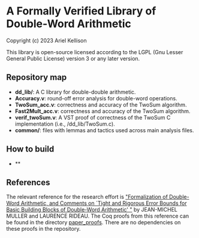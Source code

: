 # A Formally Verified Library of Double-Word Arithmetic
Copyright (c) 2023 Ariel Kellison

This library is open-source licensed according to the LGPL (Gnu Lesser General
Public License) version 3 or any later version.

## Repository map

- **dd_lib/**: A C library for double-double arithmetic.
- **Accuracy.v**: round-off error analysis for double-word operations.
- **TwoSum_acc.v**: correctness and accuracy of the TwoSum algorithm.
- **Fast2Mult_acc.v**: correctness and accuracy of the TwoSum algorithm.
- **verif_twoSum.v**: A VST proof of correctness of the TwoSum C implementation (i.e., /dd_lib/TwoSum.c). 
- **common/**: files with lemmas and tactics used across main analysis files.

## How to build 
- ** 

## References
The relevant reference for the research effort is ["Formalization of Double-Word Arithmetic, and Comments
on `Tight and Rigorous Error Bounds for Basic Building
Blocks of Double-Word Arithmetic' "](https://dl-acm-org.proxy.library.cornell.edu/doi/pdf/10.1145/3484514) by JEAN-MICHEL MULLER and LAURENCE RIDEAU. The Coq proofs from this reference can be found in the directory [paper_proofs](https://github.com/VeriNum/double-double/tree/main/paper_proofs). There are no dependencies on these proofs in the repository. 
